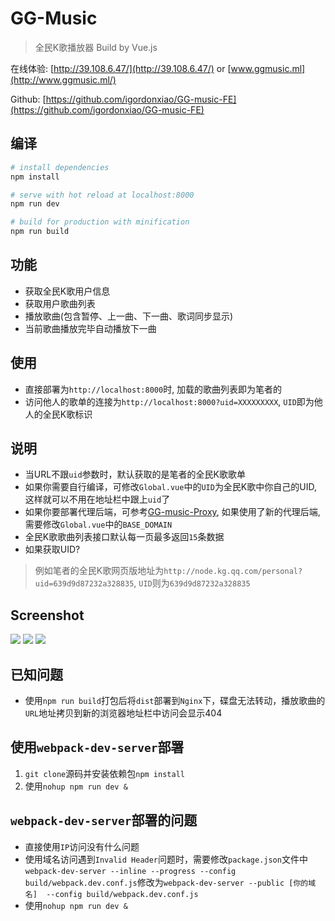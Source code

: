# GG-Music

> 全民K歌播放器 Build by Vue.js

在线体验: [http://39.108.6.47/](http://39.108.6.47/) or [www.ggmusic.ml](http://www.ggmusic.ml/)    

Github: [https://github.com/igordonxiao/GG-music-FE](https://github.com/igordonxiao/GG-music-FE)

## 编译

``` bash
# install dependencies
npm install

# serve with hot reload at localhost:8000
npm run dev

# build for production with minification
npm run build
```

## 功能
+ 获取全民K歌用户信息
+ 获取用户歌曲列表
+ 播放歌曲(包含暂停、上一曲、下一曲、歌词同步显示)
+ 当前歌曲播放完毕自动播放下一曲


## 使用
+ 直接部署为`http://localhost:8000`时, 加载的歌曲列表即为笔者的
+ 访问他人的歌单的连接为`http://localhost:8000?uid=XXXXXXXXX`, `UID`即为他人的全民K歌标识

## 说明
+ 当URL不跟`uid`参数时，默认获取的是笔者的全民K歌歌单
+ 如果你需要自行编译，可修改`Global.vue`中的`UID`为全民K歌中你自己的UID, 这样就可以不用在地址栏中跟上`uid`了
+ 如果你要部署代理后端，可参考[GG-music-Proxy](https://github.com/igordonxiao/GG-music-Proxy), 如果使用了新的代理后端,　需要修改`Global.vue`中的`BASE_DOMAIN`
+ 全民K歌歌曲列表接口默认每一页最多返回`15`条数据
+ 如果获取UID?   
> 例如笔者的全民K歌网页版地址为`http://node.kg.qq.com/personal?uid=639d9d87232a328835`, `UID`则为`639d9d87232a328835`

## Screenshot
![](https://github.com/igordonxiao/GG-music-FE/raw/master/screenshot/screenshot1.png)
![](https://raw.githubusercontent.com/igordonxiao/GG-music-FE/master/screenshot/screenshot2.png)
![](https://github.com/igordonxiao/GG-music-FE/raw/master/screenshot/screenshot3.png)

## 已知问题
+ 使用`npm run build`打包后将`dist`部署到`Nginx`下，碟盘无法转动，播放歌曲的`URL`地址拷贝到新的浏览器地址栏中访问会显示404

## 使用`webpack-dev-server`部署
1. `git clone`源码并安装依赖包`npm install`　　
2. 使用`nohup npm run dev &`

## `webpack-dev-server`部署的问题
+ 直接使用`IP`访问没有什么问题
+ 使用域名访问遇到`Invalid Header`问题时，需要修改`package.json`文件中`webpack-dev-server --inline --progress --config build/webpack.dev.conf.js`修改为`webpack-dev-server --public [你的域名]  --config build/webpack.dev.conf.js`
+ 使用`nohup npm run dev &`
